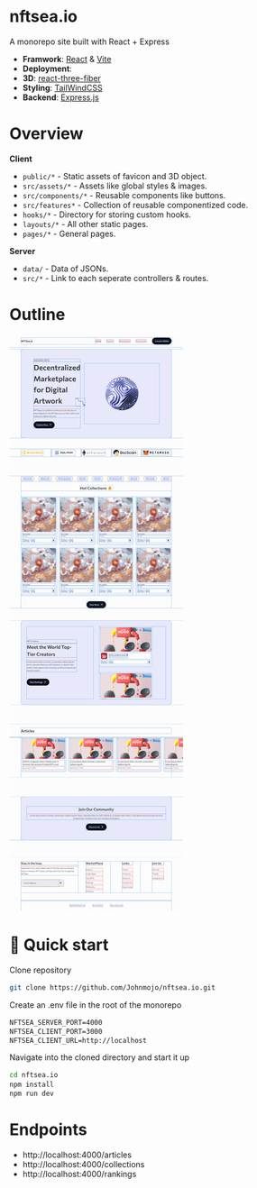 # nftsea.io

A monorepo site built with React + Express

- **Framwork**: [React](https://reactjs.org/) & [Vite](https://vitejs.dev/)
- **Deployment**: []()
- **3D**: [react-three-fiber](https://github.com/pmndrs/react-three-fiber)
- **Styling**: [TailWindCSS](https://tailwindcss.com/)
- **Backend**: [Express.js](https://expressjs.com/)

# Overview

**Client**

- `public/*` - Static assets of favicon and 3D object.
- `src/assets/*` - Assets like global styles & images.
- `src/components/*` - Reusable components like buttons.
- `src/features*` - Collection of reusable componentized code.
- `hooks/*` - Directory for storing custom hooks.
- `layouts/*` - All other static pages.
- `pages/*` - General pages.

**Server**

- `data/` - Data of JSONs.
- `src/*` - Link to each seperate controllers & routes.

# Outline

![Outline](https://github.com/Johnmojo/nftsea.io/blob/main/.github/images/outline.png)

# 🚀 Quick start

Clone repository

```sh
git clone https://github.com/Johnmojo/nftsea.io.git
```

Create an .env file in the root of the monorepo

```env
NFTSEA_SERVER_PORT=4000
NFTSEA_CLIENT_PORT=3000
NFTSEA_CLIENT_URL=http://localhost
```

Navigate into the cloned directory and start it up

```sh
cd nftsea.io
npm install
npm run dev
```

# Endpoints

- http://localhost:4000/articles
- http://localhost:4000/collections
- http://localhost:4000/rankings
